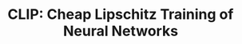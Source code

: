 ---
permalink: /publications/CLIP/
title: "CLIP: Cheap Lipschitz Training of Neural Networks"
header:
  overlay_image: /assets/img/Encoder_og.png
  overlay_filter: "0.5"
  teaser: /assets/img/SNN_th.png
publication_info:
  status: "print"
  author: "L. Bungert, R. Raab, T. Roith, L. Schwinn, D. Tenbrinck"
  preprint: "https://arxiv.org/abs/2103.12531"
  print: "https://link.springer.com/chapter/10.1007%2F978-3-030-75549-2_25"
  year: "2021"
year: "2021"
---